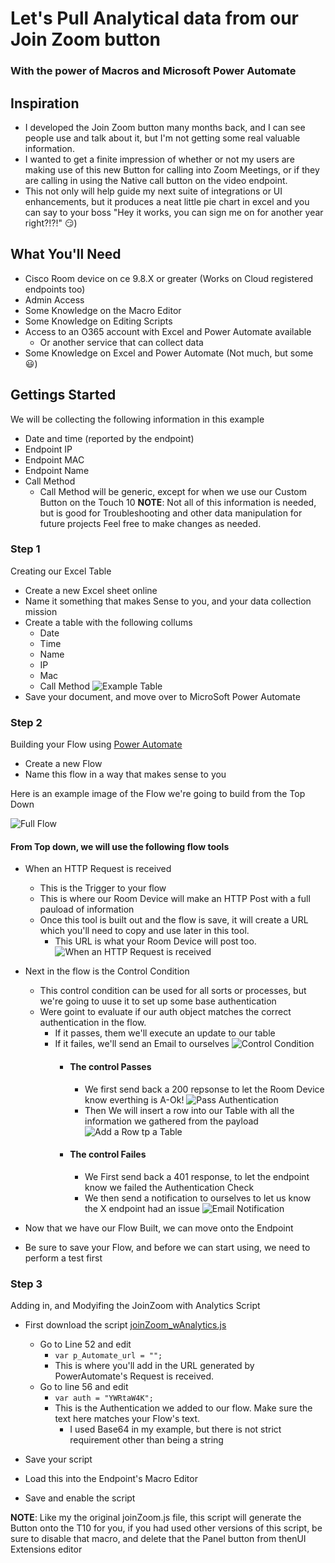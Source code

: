# Let's Pull Analytical data from our Join Zoom button
### With the power of Macros and Microsoft Power Automate

## Inspiration
* I developed the Join Zoom button many months back, and I can see people use and talk about it, but I'm not getting some real valuable information.
* I wanted to get a finite impression of whether or not my users are making use of this new Button for calling into Zoom Meetings, or if they are calling in using the Native call button on the video endpoint.
* This not only will help guide my next suite of integrations or UI enhancements, but it produces a neat little pie chart in excel and you can say to your boss "Hey it works, you can sign me on for another year right?!?!" :smirk:)

## What You'll Need
* Cisco Room device on ce 9.8.X or greater (Works on Cloud registered endpoints too)
* Admin Access
* Some Knowledge on the Macro Editor
* Some Knowledge on Editing Scripts
* Access to an O365 account with Excel and Power Automate available
  * Or another service that can collect data
* Some Knowledge on Excel and Power Automate (Not much, but some :smiley:)

## Gettings Started

We will be collecting the following information in this example
* Date and time (reported by the endpoint)
* Endpoint IP
* Endpoint MAC
* Endpoint Name
* Call Method
  * Call Method will be generic, except for when we use our Custom Button on the Touch 10
   **NOTE**: Not all of this information is needed, but is good for Troubleshooting and other data manipulation for future projects
   Feel free to make changes as needed.

### Step 1
Creating our Excel Table
* Create a new Excel sheet online
* Name it something that makes Sense to you, and your data collection mission
* Create a table with the following collums
  * Date
  * Time
  * Name
  * IP
  * Mac
  * Call Method
  ![Example Table](https://github.com/Bobby-McGonigle/Macro-Samples/blob/master/Join%20Zoom/Join%20Zoom%20with%20analytics/images/08_Excel%20Table.png)
* Save your document, and move over to MicroSoft Power Automate

### Step 2
Building your Flow using [Power Automate](https://docs.microsoft.com/en-us/power-automate/)
* Create a new Flow
* Name this flow in a way that makes sense to you

Here is an example image of the Flow we're going to build from the Top Down

![Full Flow](https://github.com/Bobby-McGonigle/Macro-Samples/blob/master/Join%20Zoom/Join%20Zoom%20with%20analytics/images/01_FullFlow.png)

#### From Top down, we will use the following flow tools
  * When an HTTP Request is received
    * This is the Trigger to your flow
    * This is where our Room Device will make an HTTP Post with a full pauload of information
    * Once this tool is built out and the flow is save, it will create a URL which you'll need to copy and use later in this tool.
      * This URL is what your Room Device will post too.
      ![When an HTTP Request is received](https://github.com/Bobby-McGonigle/Macro-Samples/blob/master/Join%20Zoom/Join%20Zoom%20with%20analytics/images/03_HTTP%20Request%20Received.png)
  * Next in the flow is the Control Condition
    * This control condition can be used for all sorts or processes, but we're going to uuse it to set up some base authentication
    * Were goint to evaluate if our auth object matches the correct authentication in the flow.
      * If it passes, them we'll execute an update to our table
      * If it failes, we'll send an Email to ourselves
      ![Control Condition](https://github.com/Bobby-McGonigle/Macro-Samples/blob/master/Join%20Zoom/Join%20Zoom%20with%20analytics/images/04_Check%20Credentials.png)
        * #### The control Passes
          * We first send back a 200 repsonse to let the Room Device know everthing is A-Ok!
            ![Pass Authentication](https://github.com/Bobby-McGonigle/Macro-Samples/blob/master/Join%20Zoom/Join%20Zoom%20with%20analytics/images/05_HTTP%20Response.png)
          * Then We will insert a row into our Table with all the information we gathered from the payload
            ![Add a Row tp a Table](https://github.com/Bobby-McGonigle/Macro-Samples/blob/master/Join%20Zoom/Join%20Zoom%20with%20analytics/images/06_Add%20Row%20to%20Table.png)
        * #### The control Failes
           * We First send back a 401 response, to let the endpoint know we failed the Authentication Check
           * We then send a notification to ourselves to let us know the X endpoint had an issue
            ![Email Notification](https://github.com/Bobby-McGonigle/Macro-Samples/blob/master/Join%20Zoom/Join%20Zoom%20with%20analytics/images/07_Email%20Notification.png)

* Now that we have our Flow Built, we can move onto the Endpoint
* Be sure to save your Flow, and before we can start using, we need to perform a test first

### Step 3
Adding in, and Modyifing the JoinZoom with Analytics Script

* First download the script [joinZoom_wAnalytics.js](https://github.com/Bobby-McGonigle/Macro-Samples/blob/master/Join%20Zoom/Join%20Zoom%20with%20analytics/joinZoom_wAnalytics.js)
  * Go to Line 52 and edit
    * ```var p_Automate_url = "";```
    * This is where you'll add in the URL generated by PowerAutomate's Request is received.
  * Go to line 56 and edit
    * ```var auth = "YWRtaW4K";```
    * This is the Authentication we added to our flow. Make sure the text here matches your Flow's text.
      * I used Base64 in my example, but there is not strict requirement other than being a string
 
 * Save your script
 * Load this into the Endpoint's Macro Editor
 * Save and enable the script
 
 **NOTE**: Like my the original joinZoom.js file, this script will generate the Button onto the T10 for you, if you had used other versions of this script, be sure to disable that macro, and delete that the Panel button from thenUI Extensions editor
 
 



